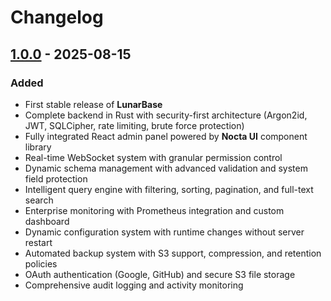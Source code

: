 # Changelog

## [1.0.0][1.0.0] - 2025-08-15

### Added

- First stable release of **LunarBase** 
- Complete backend in Rust with security-first architecture (Argon2id, JWT, SQLCipher, rate limiting, brute force protection)
- Fully integrated React admin panel powered by **Nocta UI** component library
- Real-time WebSocket system with granular permission control
- Dynamic schema management with advanced validation and system field protection
- Intelligent query engine with filtering, sorting, pagination, and full-text search
- Enterprise monitoring with Prometheus integration and custom dashboard
- Dynamic configuration system with runtime changes without server restart
- Automated backup system with S3 support, compression, and retention policies
- OAuth authentication (Google, GitHub) and secure S3 file storage
- Comprehensive audit logging and activity monitoring


[1.0.0]: https://github.com/66HEX/lunarbase/releases/tag/v1.0.0
